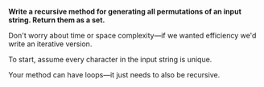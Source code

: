 **Write a recursive method for generating all permutations of an input string. Return them as a set.**

Don't worry about time or space complexity—if we wanted efficiency we'd write an iterative version.

To start, assume every character in the input string is unique.

Your method can have loops—it just needs to also be recursive.
